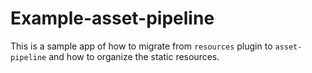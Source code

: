 # Example-asset-pipeline #

This is a sample app of how to migrate from `resources` plugin to `asset-pipeline`
and how to organize the static resources.

